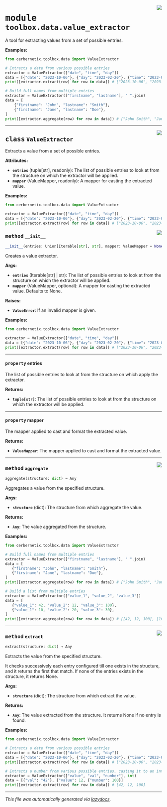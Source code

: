 <!-- markdownlint-disable -->

<a href="../src/cerbernetix/toolbox/data/value_extractor.py#L0"><img align="right" style="float:right;" src="https://img.shields.io/badge/-source-cccccc?style=flat-square"></a>

# <kbd>module</kbd> `toolbox.data.value_extractor`
A tool for extracting values from a set of possible entries. 



**Examples:**
 ```python
from cerbernetix.toolbox.data import ValueExtractor

# Extracts a date from various possible entries
extractor = ValueExtractor(["date", "time", "day"])
data = [{"date": "2023-10-06"}, {"day": "2023-02-20"}, {"time": "2023-06-12"}]
print([extractor.extract(row) for row in data]) # ["2023-10-06", "2023-02-20", "2023-06-12"]

# Build full names from multiple entries
extractor = ValueExtractor(["firstname", "lastname"], " ".join)
data = [
     {"firstname": "John", "lastname": "Smith"},
     {"firstname": "Jane", "lastname": "Doe"},
]
print([extractor.aggregate(row) for row in data]) # ["John Smith", "Jane Doe"]
``` 



---

<a href="../src/cerbernetix/toolbox/data/value_extractor.py#L26"><img align="right" style="float:right;" src="https://img.shields.io/badge/-source-cccccc?style=flat-square"></a>

## <kbd>class</kbd> `ValueExtractor`
Extracts a value from a set of possible entries. 



**Attributes:**
 
 - <b>`entries`</b> (tuple[str], readonly):  The list of possible entries to look at from the structure on which the extractor will be applied. 
 - <b>`mapper`</b> (ValueMapper, readonly):  A mapper for casting the extracted value. 



**Examples:**
 ```python
from cerbernetix.toolbox.data import ValueExtractor

extractor = ValueExtractor(["date", "time", "day"])
data = [{"date": "2023-10-06"}, {"day": "2023-02-20"}, {"time": "2023-06-12"}]
print([extractor.extract(row) for row in data]) # ["2023-10-06", "2023-02-20", "2023-06-12"]
``` 

<a href="../src/cerbernetix/toolbox/data/value_extractor.py#L44"><img align="right" style="float:right;" src="https://img.shields.io/badge/-source-cccccc?style=flat-square"></a>

### <kbd>method</kbd> `__init__`

```python
__init__(entries: Union[Iterable[str], str], mapper: ValueMapper = None) → None
```

Creates a value extractor. 



**Args:**
 
 - <b>`entries`</b> (Iterable[str] | str):  The list of possible entries to look at from the structure on which the extractor will be applied. 
 - <b>`mapper`</b> (ValueMapper, optional):  A mapper for casting the extracted value. Defaults to None. 



**Raises:**
 
 - <b>`ValueError`</b>:  If an invalid mapper is given. 



**Examples:**
 ```python
from cerbernetix.toolbox.data import ValueExtractor

extractor = ValueExtractor(["date", "time", "day"])
data = [{"date": "2023-10-06"}, {"day": "2023-02-20"}, {"time": "2023-06-12"}]
print([extractor.extract(row) for row in data]) # ["2023-10-06", "2023-02-20", "2023-06-12"]
``` 


---

#### <kbd>property</kbd> entries

The list of possible entries to look at from the structure on which apply the extractor. 



**Returns:**
 
 - <b>`tuple[str]`</b>:  The list of possible entries to look at from the structure on which the extractor will be applied. 

---

#### <kbd>property</kbd> mapper

The mapper applied to cast and format the extracted value. 



**Returns:**
 
 - <b>`ValueMapper`</b>:  The mapper applied to cast and format the extracted value. 



---

<a href="../src/cerbernetix/toolbox/data/value_extractor.py#L131"><img align="right" style="float:right;" src="https://img.shields.io/badge/-source-cccccc?style=flat-square"></a>

### <kbd>method</kbd> `aggregate`

```python
aggregate(structure: dict) → Any
```

Aggregates a value from the specified structure. 



**Args:**
 
 - <b>`structure`</b> (dict):  The structure from which aggregate the value. 



**Returns:**
 
 - <b>`Any`</b>:  The value aggregated from the structure. 



**Examples:**
 ```python
from cerbernetix.toolbox.data import ValueExtractor

# Build full names from multiple entries
extractor = ValueExtractor(["firstname", "lastname"], " ".join)
data = [
    {"firstname": "John", "lastname": "Smith"},
    {"firstname": "Jane", "lastname": "Doe"},
]
print([extractor.aggregate(row) for row in data]) # ["John Smith", "Jane Doe"]

# Build a list from multiple entries
extractor = ValueExtractor(["value_1", "value_2", "value_3"])
data = [
    {"value_1": 42, "value_2": 12, "value_3": 100},
    {"value_1": 10, "value_2": 20, "value_3": 30},
]
print([extractor.aggregate(row) for row in data]) # [[42, 12, 100], [10, 20, 30]]
``` 

---

<a href="../src/cerbernetix/toolbox/data/value_extractor.py#L97"><img align="right" style="float:right;" src="https://img.shields.io/badge/-source-cccccc?style=flat-square"></a>

### <kbd>method</kbd> `extract`

```python
extract(structure: dict) → Any
```

Extracts the value from the specified structure. 

It checks successively each entry configured till one exists in the structure, and it returns the first that match. If none of the entries exists in the structure, it returns None. 



**Args:**
 
 - <b>`structure`</b> (dict):  The structure from which extract the value. 



**Returns:**
 
 - <b>`Any`</b>:  The value extracted from the structure. It returns None if no entry is found. 



**Examples:**
 ```python
from cerbernetix.toolbox.data import ValueExtractor

# Extracts a date from various possible entries
extractor = ValueExtractor(["date", "time", "day"])
data = [{"date": "2023-10-06"}, {"day": "2023-02-20"}, {"time": "2023-06-12"}]
print([extractor.extract(row) for row in data]) # ["2023-10-06", "2023-02-20", "2023-06-12"]

# Extracts a number from various possible entries, casting it to an integer
extractor = ValueExtractor(["value", "val", "number"], int)
data = [{"val": "42"}, {"value": 12, {"number": 100}]
print([extractor.extract(row) for row in data]) # [42, 12, 100]
``` 




---

_This file was automatically generated via [lazydocs](https://github.com/ml-tooling/lazydocs)._
